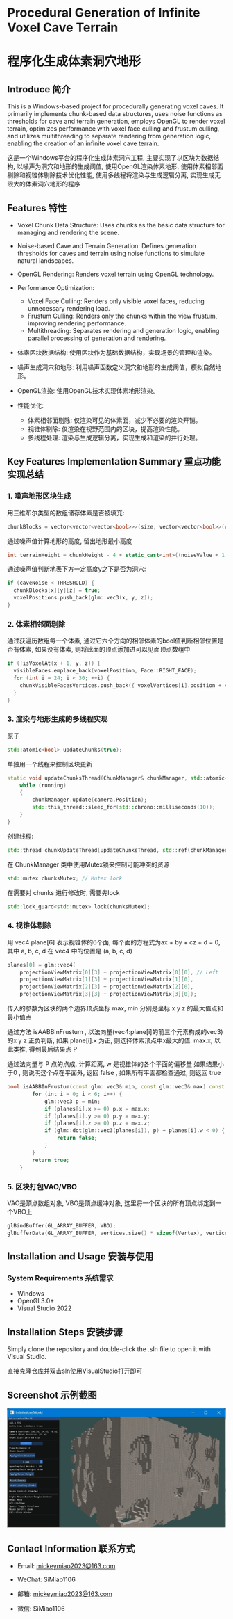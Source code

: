# Procedural Generation of Infinite Voxel Cave Terrain
# 程序化生成体素洞穴地形

## Introduce 简介

This is a Windows-based project for procedurally generating voxel caves. It primarily implements chunk-based data structures, uses noise functions as thresholds for cave and terrain generation, employs OpenGL to render voxel terrain, optimizes performance with voxel face culling and frustum culling, and utilizes multithreading to separate rendering from generation logic, enabling the creation of an infinite voxel cave terrain.

这是一个Windows平台的程序化生成体素洞穴工程, 主要实现了以区块为数据结构, 以噪声为洞穴和地形的生成阈值, 使用OpenGL渲染体素地形, 使用体素相邻面剔除和视锥体剔除技术优化性能, 使用多线程将渲染与生成逻辑分离, 实现生成无限大的体素洞穴地形的程序

## Features 特性

- Voxel Chunk Data Structure: Uses chunks as the basic data structure for managing and rendering the scene.
- Noise-based Cave and Terrain Generation: Defines generation thresholds for caves and terrain using noise functions to simulate natural landscapes.
- OpenGL Rendering: Renders voxel terrain using OpenGL technology.
- Performance Optimization:
  - Voxel Face Culling: Renders only visible voxel faces, reducing unnecessary rendering load.
  - Frustum Culling: Renders only the chunks within the view frustum, improving rendering performance.
  - Multithreading: Separates rendering and generation logic, enabling parallel processing of generation and rendering.

- 体素区块数据结构: 使用区块作为基础数据结构，实现场景的管理和渲染。
- 噪声生成洞穴和地形: 利用噪声函数定义洞穴和地形的生成阈值，模拟自然地形。
- OpenGL渲染: 使用OpenGL技术实现体素地形渲染。
- 性能优化:
  - 体素相邻面剔除: 仅渲染可见的体素面，减少不必要的渲染开销。
  - 视锥体剔除: 仅渲染在视野范围内的区块，提高渲染性能。
  - 多线程处理: 渲染与生成逻辑分离，实现生成和渲染的并行处理。

## Key Features Implementation Summary 重点功能实现总结

### 1. 噪声地形区块生成

用三维布尔类型的数组储存体素是否被填充:

``` c++
chunkBlocks = vector<vector<vector<bool>>>(size, vector<vector<bool>>(chunkHeight, vector<bool>(size, false)));
```

通过噪声值计算地形的高度, 留出地形最小高度

```c++
int terrainHeight = chunkHeight - 4 + static_cast<int>((noiseValue + 1.0f) * 0.5f * 4);// 这里的4是地形的最小高度
```

通过噪声值判断地表下方一定高度y之下是否为洞穴:

```c++
if (caveNoise < THRESHOLD) {
  chunkBlocks[x][y][z] = true;
  voxelPositions.push_back(glm::vec3(x, y, z));
}
```

### 2. 体素相邻面剔除

通过获遍历数组每一个体素, 通过它六个方向的相邻体素的bool值判断相邻位置是否有体素, 如果没有体素, 则将此面的顶点添加进可以见面顶点数组中

```c++
if (!isVoxelAt(x + 1, y, z)) {
  visibleFaces.emplace_back(voxelPosition, Face::RIGHT_FACE);
  for (int i = 24; i < 30; ++i) {
    chunkVisibleFacesVertices.push_back({ voxelVertices[i].position + voxelPosition, voxelVertices[i].texCoords });
  }
}
```

### 3. 渲染与地形生成的多线程实现

原子

```c++
std::atomic<bool> updateChunks(true);
```

单独用一个线程来控制区块更新

```c++
static void updateChunksThread(ChunkManager& chunkManager, std::atomic<bool>& running) {
	while (running)
	{
		chunkManager.update(camera.Position);
		std::this_thread::sleep_for(std::chrono::milliseconds(10));
	}
}
```

创建线程:

```c++
std::thread chunkUpdateThread(updateChunksThread, std::ref(chunkManager), std::ref(updateChunks));
```

在 ChunkManager 类中使用Mutex锁来控制可能冲突的资源

```c++
std::mutex chunksMutex; // Mutex lock
```

在需要对 chunks 进行修改时, 需要先lock

```c++
std::lock_guard<std::mutex> lock(chunksMutex);
```

### 4. 视锥体剔除

用 vec4 plane[6] 表示视锥体的6个面, 每个面的方程式为ax + by + cz + d = 0, 其中 a, b, c, d 在 vec4 中的位置是 (a, b, c, d)

```c++
planes[0] = glm::vec4(
    projectionViewMatrix[0][3] + projectionViewMatrix[0][0], // Left
    projectionViewMatrix[1][3] + projectionViewMatrix[1][0],
    projectionViewMatrix[2][3] + projectionViewMatrix[2][0],
    projectionViewMatrix[3][3] + projectionViewMatrix[3][0]);

```

传入的参数为区块的两个边界顶点坐标 max, min 分别是坐标 x y z 的最大值点和最小值点

通过方法 isAABBInFrustum , 以法向量(vec4:plane[i]的前三个元素构成的vec3)的x y z 正负判断, 如果 plane[i].x 为正, 则选择体素顶点中x最大的值: max.x, 以此类推, 得到最后结果点 P

通过法向量与 P 点的点成, 计算距离, w 是视锥体的各个平面的偏移量
如果结果小于0 , 则说明这个点在平面外, 返回 false , 如果所有平面都检查通过, 则返回 true

```c++
bool isAABBInFrustum(const glm::vec3& min, const glm::vec3& max) const {
        for (int i = 0; i < 6; i++) {
            glm::vec3 p = min;
            if (planes[i].x >= 0) p.x = max.x;
            if (planes[i].y >= 0) p.y = max.y;
            if (planes[i].z >= 0) p.z = max.z;
            if (glm::dot(glm::vec3(planes[i]), p) + planes[i].w < 0) {
                return false;
            }
        }
        return true;
    }
```

### 5. 区块打包VAO/VBO

VAO是顶点数组对象, VBO是顶点缓冲对象, 这里将一个区块的所有顶点绑定到一个VBO上

```c++
glBindBuffer(GL_ARRAY_BUFFER, VBO);
glBufferData(GL_ARRAY_BUFFER, vertices.size() * sizeof(Vertex), vertices.data(), GL_STATIC_DRAW);
```

## Installation and Usage 安装与使用

### System Requirements 系统需求

 - Windows
 - OpenGL3.0+
 - Visual Studio 2022

## Installation Steps 安装步骤

Simply clone the repository and double-click the .sln file to open it with Visual Studio.

直接克隆仓库并双击sln使用VisualStudio打开即可

## Screenshot 示例截图

![cave_overview](cave_overview.png)

## Contact Information 联系方式

- Email: mickeymiao2023@163.com
- WeChat: SiMiao1106

- 邮箱: mickeymiao2023@163.com
- 微信: SiMiao1106




